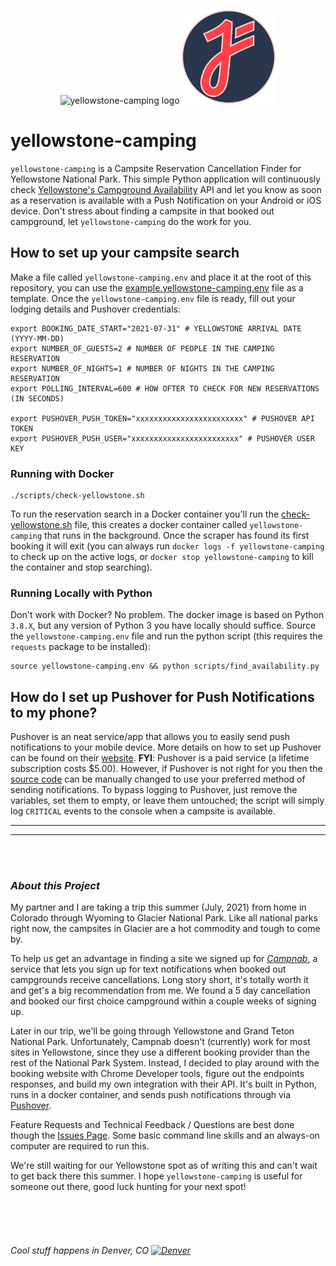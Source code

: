 <p align="center">
  <img src="https://i.pinimg.com/originals/28/0f/f3/280ff34e4be0123c7eb383ad2d48958f.png" width="230" height="150"  alt="yellowstone-camping logo">
  <img src="https://raw.githubusercontent.com/juftin/resume/master/resume/web/favicon.png" width="150" height="150"  alt="juftin logo">
</p>

# yellowstone-camping

`yellowstone-camping` is a Campsite Reservation Cancellation Finder for Yellowstone National Park.
This simple Python application will continuously
check [Yellowstone's Campground Availability](https://secure.yellowstonenationalparklodges.com/booking/lodging)
API and let you know as soon as a reservation is available with a Push Notification on your Android
or iOS device. Don't stress about finding a campsite in that booked out campground,
let `yellowstone-camping` do the work for you.

## How to set up your campsite search

Make a file called `yellowstone-camping.env` and place it at the root of this repository, you can
use the [example.yellowstone-camping.env](example.yellowstone-camping.env) file as a template. Once
the `yellowstone-camping.env` file is ready, fill out your lodging details and Pushover credentials:

```shell
export BOOKING_DATE_START="2021-07-31" # YELLOWSTONE ARRIVAL DATE (YYYY-MM-DD)
export NUMBER_OF_GUESTS=2 # NUMBER OF PEOPLE IN THE CAMPING RESERVATION
export NUMBER_OF_NIGHTS=1 # NUMBER OF NIGHTS IN THE CAMPING RESERVATION
export POLLING_INTERVAL=600 # HOW OFTER TO CHECK FOR NEW RESERVATIONS (IN SECONDS)

export PUSHOVER_PUSH_TOKEN="xxxxxxxxxxxxxxxxxxxxxxxx" # PUSHOVER API TOKEN
export PUSHOVER_PUSH_USER="xxxxxxxxxxxxxxxxxxxxxxxx" # PUSHOVER USER KEY
```

### Running with Docker

```shell
./scripts/check-yellowstone.sh
```

To run the reservation search in a Docker container you'll run
the [check-yellowstone.sh](scripts/check-yellowstone.sh) file, this creates a docker container
called `yellowstone-camping` that runs in the background. Once the scraper has found its first
booking it will exit (you can always run `docker logs -f yellowstone-camping` to check up on the
active logs, or `docker stop yellowstone-camping` to kill the container and stop searching).

### Running Locally with Python

Don't work with Docker? No problem. The docker image is based on Python `3.8.X`, but any version of
Python 3 you have locally should suffice. Source the `yellowstone-camping.env` file and run the
python script (this requires the `requests` package to be installed):

```shell
source yellowstone-camping.env && python scripts/find_availability.py
```

## How do I set up Pushover for Push Notifications to my phone?

Pushover is an neat service/app that allows you to easily send push notifications to your mobile
device. More details on how to set up Pushover can be found on
their [website](https://pushover.net/). **FYI**: Pushover is a paid service (a lifetime subscription
costs $5.00). However, if Pushover is not right for you then
the [source code](yellowstone_availability/check_yellowstone.py)
can be manually changed to use your preferred method of sending notifications. To bypass logging to
Pushover, just remove the variables, set them to empty, or leave them untouched; the script will
simply log `CRITICAL` events to the console when a campsite is available.

* * *

* * *

<br/>
<br/>

### *About this Project*

My partner and I are taking a trip this summer (July, 2021) from home in Colorado through Wyoming to
Glacier National Park. Like all national parks right now, the campsites in Glacier are a hot
commodity and tough to come by.

To help us get an advantage in finding a site we signed up for
[*Campnab*](https://campnab.com/), a service that lets you sign up for text notifications when
booked out campgrounds receive cancellations. Long story short, it's totally worth it and get's a
big recommendation from me. We found a 5 day cancellation and booked our first choice campground
within a couple weeks of signing up.

Later in our trip, we'll be going through Yellowstone and Grand Teton National Park. Unfortunately,
Campnab doesn't (currently) work for most sites in Yellowstone, since they use a different booking
provider than the rest of the National Park System. Instead, I decided to play around with the
booking website with Chrome Developer tools, figure out the endpoints responses, and build my own
integration with their API. It's built in Python, runs in a docker container, and sends push
notifications through via [Pushover](https://pushover.net/).

Feature Requests and Technical Feedback / Questions are best done though
the [Issues Page](https://github.com/juftin/yellowstone-camping/issues). Some basic command line
skills and an always-on computer are required to run this.

We're still waiting for our Yellowstone spot as of writing this and can't wait to get back there
this summer. I hope `yellowstone-camping` is useful for someone out there, good luck hunting for
your next spot!

<br/>
<br/>
<br/>

###### Cool stuff happens in Denver, CO [<img src="https://upload.wikimedia.org/wikipedia/commons/thumb/6/61/Flag_of_Denver%2C_Colorado.svg/800px-Flag_of_Denver%2C_Colorado.svg.png" width="25" alt="Denver">](https://denver-devs.slack.com/)